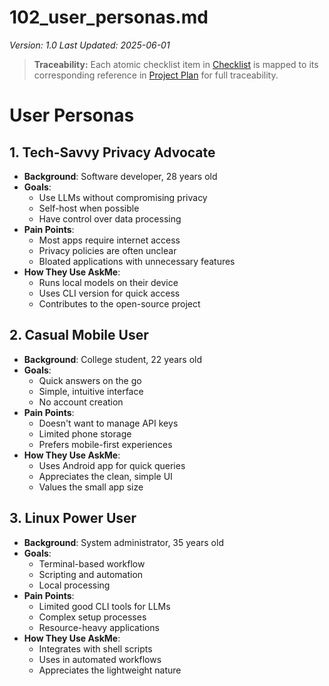 # 102_user_personas.md

_Version: 1.0_
_Last Updated: 2025-06-01_

> **Traceability:** Each atomic checklist item in [Checklist](105_checklist.md) is mapped to its corresponding reference in [Project Plan](107_project_plan.md) for full traceability.

# User Personas

## 1. Tech-Savvy Privacy Advocate
- **Background**: Software developer, 28 years old
- **Goals**:
  - Use LLMs without compromising privacy
  - Self-host when possible
  - Have control over data processing
- **Pain Points**:
  - Most apps require internet access
  - Privacy policies are often unclear
  - Bloated applications with unnecessary features
- **How They Use AskMe**:
  - Runs local models on their device
  - Uses CLI version for quick access
  - Contributes to the open-source project

## 2. Casual Mobile User
- **Background**: College student, 22 years old
- **Goals**:
  - Quick answers on the go
  - Simple, intuitive interface
  - No account creation
- **Pain Points**:
  - Doesn't want to manage API keys
  - Limited phone storage
  - Prefers mobile-first experiences
- **How They Use AskMe**:
  - Uses Android app for quick queries
  - Appreciates the clean, simple UI
  - Values the small app size

## 3. Linux Power User
- **Background**: System administrator, 35 years old
- **Goals**:
  - Terminal-based workflow
  - Scripting and automation
  - Local processing
- **Pain Points**:
  - Limited good CLI tools for LLMs
  - Complex setup processes
  - Resource-heavy applications
- **How They Use AskMe**:
  - Integrates with shell scripts
  - Uses in automated workflows
  - Appreciates the lightweight nature
